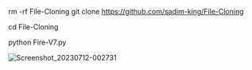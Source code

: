 rm -rf File-Cloning
git clone https://github.com/sadim-king/File-Cloning

cd File-Cloning

python Fire-V7.py


![Screenshot_20230712-002731](https://github.com/sadim-king/File-Cloning/assets/133739417/4346f148-c011-488a-8159-c6dc35955744)
